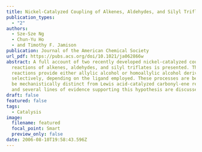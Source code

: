 ```yaml
---
title: Nickel-Catalyzed Coupling of Alkenes, Aldehydes, and Silyl Triflates
publication_types:
  - "2"
authors:
  - Sze-Sze Ng
  - Chun-Yu Ho
  - and Timothy F. Jamison
publication: Journal of the American Chemical Society
url_pdf: https://pubs.acs.org/doi/10.1021/ja062866w
abstract: A full account of two recently developed nickel-catalyzed coupling
  reactions of alkenes, aldehydes, and silyl triflates is presented. These
  reactions provide either allylic alcohol or homoallylic alcohol derivatives
  selectively, depending on the ligand employed. These processes are believed to
  be mechanistically distinct from Lewis acid-catalyzed carbonyl-ene reactions,
  and several lines of evidence supporting this hypothesis are discussed.
draft: false
featured: false
tags:
  - Catalysis
image:
  filename: featured
  focal_point: Smart
  preview_only: false
date: 2006-08-10T19:58:43.596Z
---
```

